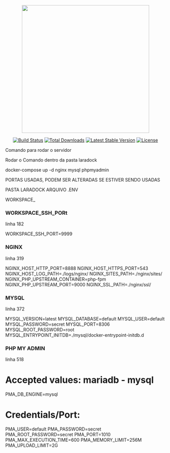 <p align="center"><a href="https://laravel.com" target="_blank"><img src="https://raw.githubusercontent.com/laravel/art/master/logo-lockup/5%20SVG/2%20CMYK/1%20Full%20Color/laravel-logolockup-cmyk-red.svg" width="400"></a></p>

<p align="center">
<a href="https://travis-ci.org/laravel/framework"><img src="https://travis-ci.org/laravel/framework.svg" alt="Build Status"></a>
<a href="https://packagist.org/packages/laravel/framework"><img src="https://img.shields.io/packagist/dt/laravel/framework" alt="Total Downloads"></a>
<a href="https://packagist.org/packages/laravel/framework"><img src="https://img.shields.io/packagist/v/laravel/framework" alt="Latest Stable Version"></a>
<a href="https://packagist.org/packages/laravel/framework"><img src="https://img.shields.io/packagist/l/laravel/framework" alt="License"></a>
</p>



Comando para rodar o servidor

Rodar o Comando dentro da pasta laradock

docker-compose up -d nginx mysql phpmyadmin




PORTAS USADAS, PODEM SER ALTERADAS SE ESTIVER SENDO USADAS

PASTA LARADOCK ARQUIVO .ENV



WORKSPACE_
### WORKSPACE_SSH_PORt


linha 182


WORKSPACE_SSH_PORT=9999





### NGINX 

linha 319

NGINX_HOST_HTTP_PORT=8888
NGINX_HOST_HTTPS_PORT=543
NGINX_HOST_LOG_PATH=./logs/nginx/
NGINX_SITES_PATH=./nginx/sites/
NGINX_PHP_UPSTREAM_CONTAINER=php-fpm
NGINX_PHP_UPSTREAM_PORT=9000
NGINX_SSL_PATH=./nginx/ssl/




### MYSQL 

linha 372

MYSQL_VERSION=latest
MYSQL_DATABASE=default
MYSQL_USER=default
MYSQL_PASSWORD=secret
MYSQL_PORT=8306
MYSQL_ROOT_PASSWORD=root
MYSQL_ENTRYPOINT_INITDB=./mysql/docker-entrypoint-initdb.d




### PHP MY ADMIN 

linha 518



# Accepted values: mariadb - mysql

PMA_DB_ENGINE=mysql

# Credentials/Port:

PMA_USER=default
PMA_PASSWORD=secret
PMA_ROOT_PASSWORD=secret
PMA_PORT=1010
PMA_MAX_EXECUTION_TIME=600
PMA_MEMORY_LIMIT=256M
PMA_UPLOAD_LIMIT=2G
